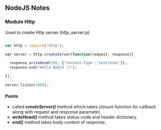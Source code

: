 
## NodeJS Notes

### Module Http
Used to create Http server (http_server.js)

```javascript

var http = require('http');

var server = http.createServer(function(request, response){

  response.writeHead(200, {'Content-Type':'text/html'});
  response.end("Hello NodJS :)");

});

server.listen(3000);

```

#### Points
* called ***createServer()*** method which takes closure function for callback along with request and response parameter.
* ***writeHead()*** method takes status-code and header dictionary.
* ***end()*** method takes body content of response.
